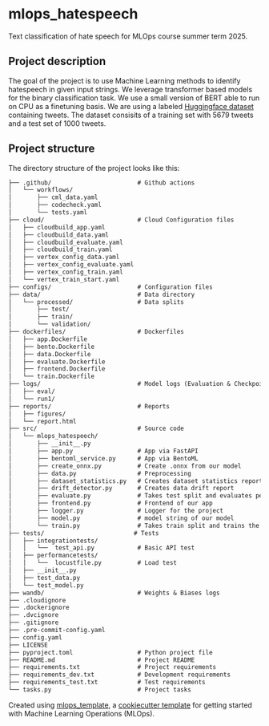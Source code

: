 # mlops_hatespeech
Text classification of hate speech for MLOps course summer term 2025.

## Project description

The goal of the project is to use Machine Learning methods to identify hatespeech in given input strings.
We leverage transformer based models for the binary classification task.
We use a small version of BERT able to run on CPU as a finetuning basis.
We are using a labeled [Huggingface dataset](https://huggingface.co/datasets/thefrankhsu/hate_speech_twitter) containing tweets. The dataset consisits of a training set with 5679 tweets and a test set of 1000 tweets.

## Project structure

The directory structure of the project looks like this:
```txt
├── .github/                        # Github actions
│   └── workflows/
│       ├── cml_data.yaml
│       ├── codecheck.yaml
│       └── tests.yaml
├── cloud/                          # Cloud Configuration files
│   ├── cloudbuild_app.yaml
│   ├── cloudbuild_data.yaml
│   ├── cloudbuild_evaluate.yaml
│   ├── cloudbuild_train.yaml
│   ├── vertex_config_data.yaml
│   ├── vertex_config_evaluate.yaml
│   ├── vertex_config_train.yaml
│   └── vertex_train_start.yaml
├── configs/                        # Configuration files
├── data/                           # Data directory
│   └── processed/                  # Data splits
│       ├── test/
│       ├── train/
│       └── validation/
├── dockerfiles/                    # Dockerfiles
│   ├── app.Dockerfile
│   ├── bento.Dockerfile
│   ├── data.Dockerfile
│   ├── evaluate.Dockerfile
│   ├── frontend.Dockerfile
│   └── train.Dockerfile
├── logs/                           # Model logs (Evaluation & Checkpoints)
│   ├── eval/
│   └── run1/
├── reports/                        # Reports
│   ├── figures/
│   └── report.html
├── src/                            # Source code
│   └── mlops_hatespeech/
│       ├── __init__.py
│       ├── app.py                  # App via FastAPI
│       ├── bentoml_service.py      # App via BentoML
│       ├── create_onnx.py          # Create .onnx from our model
│       ├── data.py                 # Preprocessing
│       ├── dataset_statistics.py   # Creates dataset statistics report
│       ├── drift_detector.py       # Creates data drift report
│       ├── evaluate.py             # Takes test split and evaluates performance
│       ├── frontend.py             # Frontend of our app
│       ├── logger.py               # Logger for the project
│       ├── model.py                # model string of our model
│       └── train.py                # Takes train split and trains the model
├── tests/                         # Tests
│   ├── integrationtests/
│   │   └──  test_api.py            # Basic API test
│   ├── performancetests/
│   │   └──  locustfile.py          # Load test
│   ├── __init__.py
│   ├── test_data.py
│   └── test_model.py
├── wandb/                          # Weights & Biases logs
├── .cloudignore
├── .dockerignore
├── .dvcignore
├── .gitignore
├── .pre-commit-config.yaml
├── config.yaml
├── LICENSE
├── pyproject.toml                  # Python project file
├── README.md                       # Project README
├── requirements.txt                # Project requirements
├── requirements_dev.txt            # Development requirements
├── requirements_test.txt           # Test requirements
└── tasks.py                        # Project tasks
```


Created using [mlops_template](https://github.com/SkafteNicki/mlops_template),
a [cookiecutter template](https://github.com/cookiecutter/cookiecutter) for getting
started with Machine Learning Operations (MLOps).
